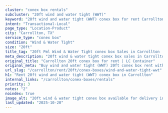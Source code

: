 ```yaml
---
cluster: "conex box rentals"
subcluster: "20ft wind and water tight (WWT)"
keyword: "20ft wind and water tight (WWT) conex box for rent Carrollton, TX"
intent: "Transactional-Local"
page_type: "Location-Product"
city: "Carrollton, TX"
service_type: "conex box"
condition: "Wind & Water Tight"
size: "20ft"
title_tag: "20ft Pml Wind & Water Tight conex box Sales in Carrollton | LC Container"
meta_description: "20ft wind & water tight conex box sales in Carrollton. Fast delivery, competitive pricing. Serving conex boxes area. Quote ID: T5P. Call (214) 524-4168 for your free quote today."
original_title: "Carrollton 20ft conex box for rent | LC Container"
original_meta: "Buy wind and water tight (WWT) 20ft conex box rent with local delivery in Carrollton, TX. LC Container — local Since 2003. Request a fast quote today."
url_slug: "/carrollton/rent/20ft/conex-boxes/wind-and-water-tight-wwt"
h1: "Rent 20ft wind and water tight (WWT) conex box in Carrollton"
internal_links: "/carrollton/conex-boxes/rentals"
priority: 3
notes: "2"
noindex: true
image_alt: "20ft wind & water tight conex box available for delivery in Carrollton"
last_updated: "2025-10-20"
---
```


<!-- TODO: Add unique city/inventory copy, images, and internal links here. -->
